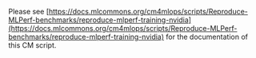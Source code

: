 Please see [https://docs.mlcommons.org/cm4mlops/scripts/Reproduce-MLPerf-benchmarks/reproduce-mlperf-training-nvidia](https://docs.mlcommons.org/cm4mlops/scripts/Reproduce-MLPerf-benchmarks/reproduce-mlperf-training-nvidia) for the documentation of this CM script.
